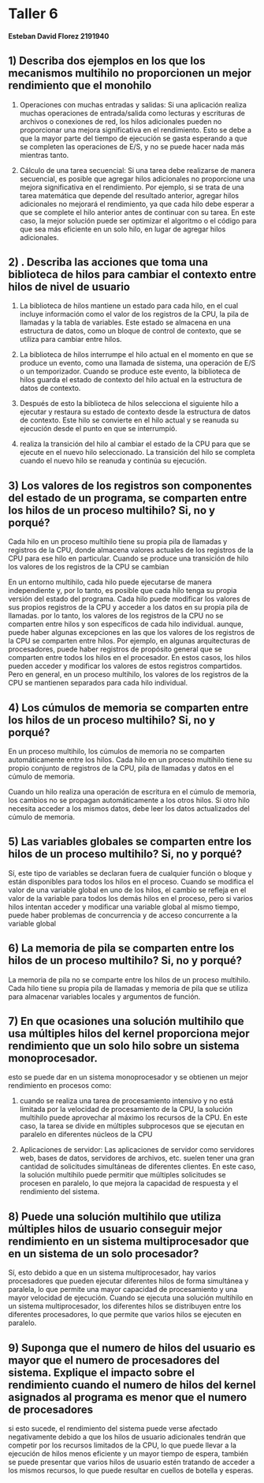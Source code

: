 ﻿# Taller 6
#### Esteban David Florez 2191940
## 1) Describa dos ejemplos en los que los mecanismos multihilo no proporcionen un mejor rendimiento que el monohilo 

1.  Operaciones con muchas entradas y salidas: Si una aplicación realiza muchas operaciones de entrada/salida como lecturas y escrituras de archivos o conexiones de red, los hilos adicionales pueden no proporcionar una mejora significativa en el rendimiento. Esto se debe a que la mayor parte del tiempo de ejecución se gasta esperando a que se completen las operaciones de E/S, y no se puede hacer nada más mientras tanto.

2.  Cálculo de una tarea secuencial: Si una tarea debe realizarse de manera secuencial, es posible que agregar hilos adicionales no proporcione una mejora significativa en el rendimiento. Por ejemplo, si se trata de una tarea matemática que depende del resultado anterior, agregar hilos adicionales no mejorará el rendimiento, ya que cada hilo debe esperar a que se complete el hilo anterior antes de continuar con su tarea. En este caso, la mejor solución puede ser optimizar el algoritmo o el código para que sea más eficiente en un solo hilo, en lugar de agregar hilos adicionales.
## 2) . Describa las acciones que toma una biblioteca de hilos para cambiar el contexto entre hilos de nivel de usuario
1.   La biblioteca de hilos mantiene un estado para cada hilo, en el cual incluye información como el valor de los registros de la CPU, la pila de llamadas y la tabla de variables. Este estado se almacena en una estructura de datos, como un bloque de control de contexto, que se utiliza para cambiar entre hilos.
    
2.  La biblioteca de hilos interrumpe el hilo actual en el momento en que se produce un evento, como una llamada de sistema, una operación de E/S o un temporizador. Cuando se produce este evento, la biblioteca de hilos guarda el estado de contexto del hilo actual en la estructura de datos de contexto.
    
3.  Después de esto la biblioteca de hilos selecciona el siguiente hilo a ejecutar y restaura su estado de contexto desde la estructura de datos de contexto. Este hilo se convierte en el hilo actual y se reanuda su ejecución desde el punto en que se interrumpió.
    
4.  realiza la transición del hilo al cambiar el estado de la CPU para que se ejecute en el nuevo hilo seleccionado. La transición del hilo se completa cuando el nuevo hilo se reanuda y continúa su ejecución.
## 3) Los valores de los registros son componentes del estado de un programa, se comparten entre los hilos de un proceso multihilo? Si, no y porqué?

Cada hilo en un proceso multihilo tiene su propia pila de llamadas y registros de la CPU, donde almacena valores actuales de los registros de la CPU para ese hilo en particular. Cuando se produce una transición de hilo los valores de los registros de la CPU se cambian

En un entorno multihilo, cada hilo puede ejecutarse de manera independiente y, por lo tanto, es posible que cada hilo tenga su propia versión del estado del programa. Cada hilo puede modificar los valores de sus propios registros de la CPU y acceder a los datos en su propia pila de llamadas. por lo tanto, los valores de los registros de la CPU no se comparten entre hilos y son específicos de cada hilo individual.  aunque, puede haber algunas excepciones en las que los valores de los registros de la CPU se comparten entre hilos. Por ejemplo, en algunas arquitecturas de procesadores, puede haber registros de propósito general que se comparten entre todos los hilos en el procesador. En estos casos, los hilos pueden acceder y modificar los valores de estos registros compartidos. Pero en general, en un proceso multihilo, los valores de los registros de la CPU se mantienen separados para cada hilo individual.
## 4)  Los cúmulos de memoria se comparten entre los hilos de un proceso multihilo? Si, no y porqué?
En un proceso multihilo, los cúmulos de memoria no se comparten automáticamente entre los hilos. Cada hilo en un proceso multihilo tiene su propio conjunto de registros de la CPU, pila de llamadas y datos en el cúmulo de memoria.

Cuando un hilo realiza una operación de escritura en el cúmulo de memoria, los cambios no se propagan automáticamente a los otros hilos. Si otro hilo necesita acceder a los mismos datos, debe leer los datos actualizados del cúmulo de memoria.
## 5) Las variables globales se comparten entre los hilos de un proceso multihilo? Si, no y porqué?
Sí, este tipo de variables se declaran fuera de cualquier función o bloque y están disponibles para todos los hilos en el proceso. Cuando se modifica el valor de una variable global en uno de los hilos, el cambio se refleja en el valor de la variable para todos los demás hilos en el proceso, pero si varios hilos intentan acceder y modificar una variable global al mismo tiempo, puede haber problemas de concurrencia y de acceso concurrente a la variable global
## 6) La memoria de pila se comparten entre los hilos de un proceso multihilo? Si, no y porqué?
La memoria de pila no se comparte entre los hilos de un proceso multihilo. Cada hilo tiene su propia pila de llamadas y memoria de pila que se utiliza para almacenar variables locales y argumentos de función.
## 7) En que ocasiones una solución multihilo que usa múltiples hilos del kernel proporciona mejor rendimiento que un solo hilo sobre un sistema monoprocesador.

esto se puede dar en un sistema monoprocesador y se obtienen un mejor rendimiento en procesos como:

1.  cuando se realiza una tarea de procesamiento intensivo y no está limitada por la velocidad de procesamiento de la CPU, la solución multihilo puede aprovechar al máximo los recursos de la CPU. En este caso, la tarea se divide en múltiples subprocesos que se ejecutan en paralelo en diferentes núcleos de la CPU
   
2.  Aplicaciones de servidor: Las aplicaciones de servidor como servidores web, bases de datos, servidores de archivos, etc. suelen tener una gran cantidad de solicitudes simultáneas de diferentes clientes. En este caso, la solución multihilo puede permitir que múltiples solicitudes se procesen en paralelo, lo que mejora la capacidad de respuesta y el rendimiento del sistema.
## 8) Puede una solución multihilo que utiliza múltiples hilos de usuario conseguir mejor rendimiento en un sistema multiprocesador que en un sistema de un solo procesador?
Sí, esto debido a que en un sistema multiprocesador, hay varios procesadores que pueden ejecutar diferentes hilos de forma simultánea y paralela, lo que permite una mayor capacidad de procesamiento y una mayor velocidad de ejecución. Cuando se ejecuta una solución multihilo en un sistema multiprocesador, los diferentes hilos se distribuyen entre los diferentes procesadores, lo que permite que varios hilos se ejecuten en paralelo.
## 9) Suponga que el numero de hilos del usuario es mayor que el numero de procesadores del sistema. Explique el impacto sobre el rendimiento cuando el numero de hilos del kernel asignados al programa es menor que el numero de procesadores
si esto sucede, el rendimiento del sistema puede verse afectado negativamente debido a que los hilos de usuario adicionales tendrán que competir por los recursos limitados de la CPU, lo que puede llevar a la ejecución de hilos menos eficiente y un mayor tiempo de espera, también se puede presentar que varios hilos de usuario estén tratando de acceder a los mismos recursos, lo que puede resultar en cuellos de botella y esperas. 
